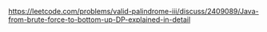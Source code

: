 https://leetcode.com/problems/valid-palindrome-iii/discuss/2409089/Java-from-brute-force-to-bottom-up-DP-explained-in-detail